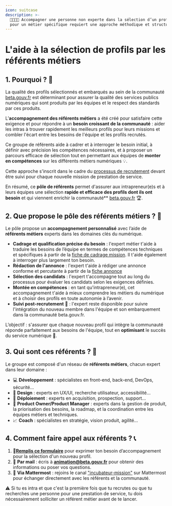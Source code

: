 ```yaml
---
icon: suitcase
description: >-
  🫱🏾‍🫲🏽 Accompagner une personne non experte dans la sélection d’un profil
  pour un métier spécifique requiert une approche méthodique et structurée.
---
```


# L'aide à la sélection de profils par les référents métiers

## 1. Pourquoi ? 🤔

La qualité des profils sélectionnés et embarqués au sein de la communauté [beta.gouv.fr](http://beta.gouv.fr) est déterminant pour assurer la qualité des services publics numériques qui sont produits par les équipes et le respect des standards par ces produits.

L’**accompagnement des référents métiers** a été créé pour satisfaire cette exigence et pour répondre à un **besoin croissant de la communauté** : aider les intras à trouver rapidement les meilleurs profils pour leurs missions et combler l'écart entre les besoins de l'équipe et les profils recrutés. 

Ce groupe de référents aide à cadrer et à interroger le besoin initial, à définir avec précision les compétences nécessaires, et à proposer un parcours efficace de sélection tout en permettant aux équipes de **monter en compétences** sur les différents métiers numériques 💡.

Cette approche s'inscrit dans le cadre du [processus de recrutement](https://doc.incubateur.net/communaute/gerer-son-produit/gestion-au-quotidien/renforcer-l-equipe/conseils-pour-le-recrutement) devant être suivi pour chaque nouvelle mission de prestation de service.

En résumé, ce **pôle de référents** permet d'assurer aux intrapreneur(e)s et à leurs équipes une sélection **rapide et efficace des profils dont ils ont besoin** et qui viennent enrichir la communauté** [beta.gouv.fr](http://beta.gouv.fr) 🏆.

## 2. Que propose le pôle des référents métiers ? 🎯

Le pôle propose un **accompagnement personnalisé** avec l’aide de **référents métiers** experts dans les domaines clés du numérique.

* **Cadrage et qualification précise du besoin** : l'expert métier t'aide à traduire les besoins de l’équipe en termes de compétences techniques et spécifiques à partir de la [fiche de cadrage mission](https://docs.numerique.gouv.fr/docs/1465f149-e5c2-4c73-ac9c-37c5c76b6992/). Il t'aide également à interroger plus largement ton besoin.
* **Rédaction de l'annonce** : l'expert t'aide à rédiger une annonce conforme et percutante à partir de la [fiche annonce](https://docs.numerique.gouv.fr/docs/f9b38739-85ae-455e-93af-c9c8380fd5d3/)
* **Sélection des candidats** : l'expert t'accompagne tout au long du processus pour évaluer les candidats selon les exigences définies.
* **Montée en compétences** : en tant qu'intrapreneur(e), cet accompagnement t'aide à mieux comprendre les métiers du numérique et à choisir des profils en toute autonomie à l’avenir.
* **Suivi post-recrutement** 🔄 : l'expert reste disponible pour suivre l'intégration du nouveau membre dans l'équipe et son embarquement dans la communauté beta.gouv.fr.

L’objectif : s'assurer que chaque nouveau profil qui intègre la communauté réponde parfaitement aux besoins de l'équipe, tout en **optimisant** le succès du service numérique 🚀.

## 3. Qui sont ces référents ? 👥

Le groupe est composé d'un réseau de **référents métiers**, chacun expert dans leur domaine :

* 💻 **Développement** : spécialistes en front-end, back-end, DevOps, sécurité…
* 🎨 **Design** : experts en UX/UI, recherche utilisateur, accessibilité…
* 🚀 **Déploiement** : experts en acquisition, prospection, support…
* 🧠 **Product Owner/Product Manager**  : experts dans la gestion de produit, la priorisation des besoins, la roadmap, et la coordination entre les équipes métiers et techniques.
* 📈 **Coach** : spécialistes en stratégie, vision produit, agilité…

## 4. Comment faire appel aux référents ? 📞

1. 📝[**Remplis ce formulaire**](https://grist.numerique.gouv.fr/o/isn/forms/4QncvyEckeLHhdfRYFUxJF/7) pour exprimer ton besoin d’accompagnement pour la sélection d'un nouveau profil.
2. 📧 **Par mail** : écris à **animation@beta.gouv.fr** pour obtenir des informations ou poser vos questions.
3. 💬 **Via Mattermost** : rejoins le canal ["incubateur-mission"](https://mattermost.incubateur.net/betagouv/channels/incubateur-embauche) sur Mattermost pour échanger directement avec les référents et la communauté.

⚠️ Si tu es intra et que c'est la première fois que tu recrutes ou que tu recherches une personne pour une prestation de service, tu dois nécessairement solliciter un référent métier avant de te lancer.
